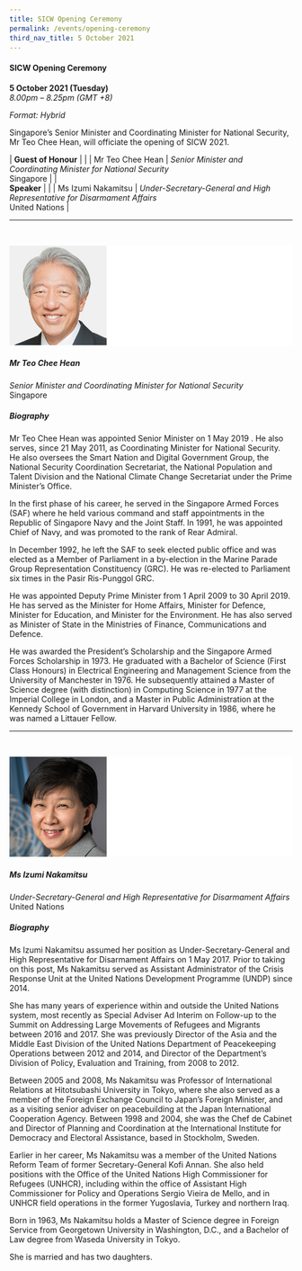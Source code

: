 ```yaml
---
title: SICW Opening Ceremony
permalink: /events/opening-ceremony
third_nav_title: 5 October 2021
---
```

#### **SICW Opening Ceremony**

**5 October 2021 (Tuesday)**  
*8.00pm – 8.25pm (GMT +8)*

*Format: Hybrid*

Singapore’s Senior Minister and Coordinating Minister for National Security, Mr Teo Chee Hean, will officiate the opening of SICW 2021.

| **Guest of Honour**    |                                                              |
| Mr Teo Chee Hean  | *Senior Minister and Coordinating Minister for National Security*<br>Singapore                  |
| <br> **Speaker**          |                                                              |
| Ms Izumi Nakamitsu  | *Under-Secretary-General and High Representative for Disarmament Affairs*<br>United Nations                  |

---
<br>

![Teo Chee Hean](/images/speakers/SM-Teo.jpg)

##### **Mr Teo Chee Hean**

*Senior Minister and Coordinating Minister for National Security*  
Singapore

##### **Biography**

Mr Teo Chee Hean was appointed Senior Minister on 1 May 2019 . He also serves, since 21 May 2011, as Coordinating Minister for National Security. He also oversees the Smart Nation and Digital Government Group, the National Security Coordination Secretariat, the National Population and Talent Division and the National Climate Change Secretariat under the Prime Minister’s Office.

In the first phase of his career, he served in the Singapore Armed Forces (SAF) where he held various command and staff appointments in the Republic of Singapore Navy and the Joint Staff. In 1991, he was appointed Chief of Navy, and was promoted to the rank of Rear Admiral.

In December 1992, he left the SAF to seek elected public office and was elected as a Member of Parliament in a by-election in the Marine Parade Group Representation Constituency (GRC). He was re-elected to Parliament six times in the Pasir Ris-Punggol GRC.

He was appointed Deputy Prime Minister from 1 April 2009 to 30 April 2019. He has served as the Minister for Home Affairs, Minister for Defence, Minister for Education, and Minister for the Environment. He has also served as Minister of State in the Ministries of Finance, Communications and Defence.

He was awarded the President’s Scholarship and the Singapore Armed Forces Scholarship in 1973. He graduated with a Bachelor of Science (First Class Honours) in Electrical Engineering and Management Science from the University of Manchester in 1976. He subsequently attained a Master of Science degree (with distinction) in Computing Science in 1977 at the Imperial College in London, and a Master in Public Administration at the Kennedy School of Government in Harvard University in 1986, where he was named a Littauer Fellow.

---
<br>

![Izumi Nakamitsu](/images/speakers/I-Nakamitsu.jpg)

##### **Ms Izumi Nakamitsu**

*Under-Secretary-General and High Representative for Disarmament Affairs*  
United Nations

##### **Biography**

Ms Izumi Nakamitsu assumed her position as Under-Secretary-General and High Representative for
Disarmament Affairs on 1 May 2017. Prior to taking on this post, Ms Nakamitsu served as Assistant
Administrator of the Crisis Response Unit at the United Nations Development Programme (UNDP)
since 2014.

She has many years of experience within and outside the United Nations system, most recently as
Special Adviser Ad Interim on Follow-up to the Summit on Addressing Large Movements of
Refugees and Migrants between 2016 and 2017. She was previously Director of the Asia and the
Middle East Division of the United Nations Department of Peacekeeping Operations between 2012
and 2014, and Director of the Department’s Division of Policy, Evaluation and Training, from 2008
to 2012.

Between 2005 and 2008, Ms Nakamitsu was Professor of International Relations at Hitotsubashi
University in Tokyo, where she also served as a member of the Foreign Exchange Council to Japan’s
Foreign Minister, and as a visiting senior adviser on peacebuilding at the Japan International
Cooperation Agency. Between 1998 and 2004, she was the Chef de Cabinet and Director of Planning
and Coordination at the International Institute for Democracy and Electoral Assistance, based in
Stockholm, Sweden.

Earlier in her career, Ms Nakamitsu was a member of the United Nations Reform Team of former
Secretary-General Kofi Annan. She also held positions with the Office of the United Nations High
Commissioner for Refugees (UNHCR), including within the office of Assistant High Commissioner
for Policy and Operations Sergio Vieira de Mello, and in UNHCR field operations in the former
Yugoslavia, Turkey and northern Iraq.

Born in 1963, Ms Nakamitsu holds a Master of Science degree in Foreign Service from Georgetown
University in Washington, D.C., and a Bachelor of Law degree from Waseda University in Tokyo.

She is married and has two daughters.